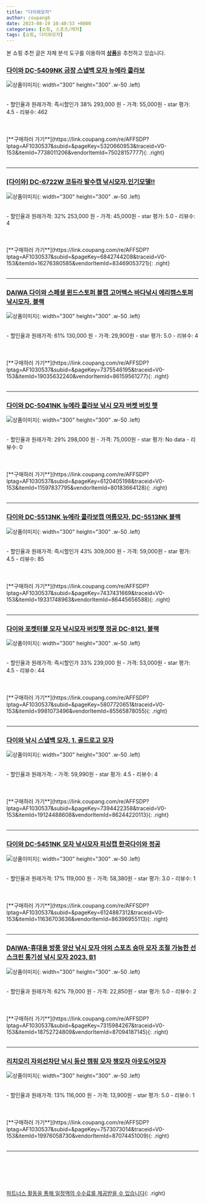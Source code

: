 ```yaml
---
title: "다이와모자"
author: coupang6
date: 2023-08-19 10:40:53 +0800
categories: [쇼핑, 스포츠/레저]
tags: [쇼핑, 다이와모자]
---
```


본 쇼핑 추천 글은 자체 분석 도구를 이용하여 [**상품**](https://link.coupang.com/a/bao1ui)을 추천하고 있습니다.

### [다이와 DC-5409NK 금장 스냅백 모자 뉴에라 콜라보](https://link.coupang.com/re/AFFSDP?lptag=AF1030537&subid=&pageKey=5320660953&traceid=V0-153&itemId=7738011206&vendorItemId=75028157777)

![상품이미지](https://thumbnail8.coupangcdn.com/thumbnails/remote/230x230ex/image/vendor_inventory/5110/2116dc0c94092f2b8cb893ca86621d592b9699f332283fc6a972f7e65387.jpeg){: width="300" height="300" .w-50 .left}


<br>
- 할인율과 원래가격: 즉시할인가 38%  293,000   원
- 가격: 55,000원
- star 평가: 4.5
- 리뷰수: 462
<br>
<br>
<br>
<br>
[**구매하러 가기**](https://link.coupang.com/re/AFFSDP?lptag=AF1030537&subid=&pageKey=5320660953&traceid=V0-153&itemId=7738011206&vendorItemId=75028157777){: .right}
<br>
<br>

---

### [[다이와] DC-6722W 코듀라 발수캡 낚시모자.인기모델!!](https://link.coupang.com/re/AFFSDP?lptag=AF1030537&subid=&pageKey=6842744208&traceid=V0-153&itemId=16276380585&vendorItemId=83469053721)

![상품이미지](https://thumbnail9.coupangcdn.com/thumbnails/remote/230x230ex/image/vendor_inventory/6d21/845fb4de48cffce2e2dceb71844044fac286dcaac341545460acbc50426f.jpg){: width="300" height="300" .w-50 .left}


<br>
- 할인율과 원래가격: 32%  253,000   원
- 가격: 45,000원
- star 평가: 5.0
- 리뷰수: 4
<br>
<br>
<br>
<br>
[**구매하러 가기**](https://link.coupang.com/re/AFFSDP?lptag=AF1030537&subid=&pageKey=6842744208&traceid=V0-153&itemId=16276380585&vendorItemId=83469053721){: .right}
<br>
<br>

---

### [DAIWA 다이와 스페셜 윈드스토퍼 볼캡 고어텍스 바다낚시 에리캠스토퍼 낚시모자, 블랙](https://link.coupang.com/re/AFFSDP?lptag=AF1030537&subid=&pageKey=7375546195&traceid=V0-153&itemId=19035632240&vendorItemId=86159561277)

![상품이미지](https://thumbnail7.coupangcdn.com/thumbnails/remote/230x230ex/image/vendor_inventory/739a/fcc0fa2961a16b1182c2a6b03012589f4316950a2c8021464f99f1ee1c5b.jpg){: width="300" height="300" .w-50 .left}


<br>
- 할인율과 원래가격: 61%  130,000   원
- 가격: 29,900원
- star 평가: 5.0
- 리뷰수: 4
<br>
<br>
<br>
<br>
[**구매하러 가기**](https://link.coupang.com/re/AFFSDP?lptag=AF1030537&subid=&pageKey=7375546195&traceid=V0-153&itemId=19035632240&vendorItemId=86159561277){: .right}
<br>
<br>

---

### [다이와 DC-5041NK 뉴에라 콜라보 낚시 모자 버켓 버킷 햇](https://link.coupang.com/re/AFFSDP?lptag=AF1030537&subid=&pageKey=6120405198&traceid=V0-153&itemId=11597837795&vendorItemId=80183664128)

![상품이미지](https://thumbnail9.coupangcdn.com/thumbnails/remote/230x230ex/image/vendor_inventory/d8fc/bbbf59027e616be61bf01702c00402d46e92a049a73af68791cbb29a5009.jpeg){: width="300" height="300" .w-50 .left}


<br>
- 할인율과 원래가격: 29%  298,000   원
- 가격: 75,000원
- star 평가: No data
- 리뷰수: 0
<br>
<br>
<br>
<br>
[**구매하러 가기**](https://link.coupang.com/re/AFFSDP?lptag=AF1030537&subid=&pageKey=6120405198&traceid=V0-153&itemId=11597837795&vendorItemId=80183664128){: .right}
<br>
<br>

---

### [다이와 DC-5513NK 뉴에라 콜라보캡 여름모자, DC-5513NK 블랙](https://link.coupang.com/re/AFFSDP?lptag=AF1030537&subid=&pageKey=7437431669&traceid=V0-153&itemId=19331748963&vendorItemId=86445656588)

![상품이미지](https://thumbnail7.coupangcdn.com/thumbnails/remote/230x230ex/image/vendor_inventory/bca6/de01e32296bcb00f0017a26d439431205df8ca6b6a9b67bfe274e259ae39.jpg){: width="300" height="300" .w-50 .left}


<br>
- 할인율과 원래가격: 즉시할인가 43%  309,000   원
- 가격: 59,000원
- star 평가: 4.5
- 리뷰수: 85
<br>
<br>
<br>
<br>
[**구매하러 가기**](https://link.coupang.com/re/AFFSDP?lptag=AF1030537&subid=&pageKey=7437431669&traceid=V0-153&itemId=19331748963&vendorItemId=86445656588){: .right}
<br>
<br>

---

### [다이와 포켓터블 모자 낚시모자 버킷햇 정공 DC-8121, 블랙](https://link.coupang.com/re/AFFSDP?lptag=AF1030537&subid=&pageKey=5807720651&traceid=V0-153&itemId=9981073496&vendorItemId=85565878055)

![상품이미지](https://thumbnail7.coupangcdn.com/thumbnails/remote/230x230ex/image/vendor_inventory/e869/fb39ea5eadd365a60700db9e1d59c61899ca5a5525950487241cec36103e.jpg){: width="300" height="300" .w-50 .left}


<br>
- 할인율과 원래가격: 즉시할인가 33%  239,000   원
- 가격: 53,000원
- star 평가: 4.5
- 리뷰수: 44
<br>
<br>
<br>
<br>
[**구매하러 가기**](https://link.coupang.com/re/AFFSDP?lptag=AF1030537&subid=&pageKey=5807720651&traceid=V0-153&itemId=9981073496&vendorItemId=85565878055){: .right}
<br>
<br>

---

### [다이와 낚시 스냅백 모자, 1. 골드로고 모자](https://link.coupang.com/re/AFFSDP?lptag=AF1030537&subid=&pageKey=7394422358&traceid=V0-153&itemId=19124488608&vendorItemId=86244220113)

![상품이미지](https://thumbnail7.coupangcdn.com/thumbnails/remote/230x230ex/image/vendor_inventory/f377/1c4608eb5120475dd76f72c6b0683c81abbd475f6d07a63768f2ab38c6ef.png){: width="300" height="300" .w-50 .left}


<br>
- 할인율과 원래가격: 
- 가격: 59,990원
- star 평가: 4.5
- 리뷰수: 4
<br>
<br>
<br>
<br>
[**구매하러 가기**](https://link.coupang.com/re/AFFSDP?lptag=AF1030537&subid=&pageKey=7394422358&traceid=V0-153&itemId=19124488608&vendorItemId=86244220113){: .right}
<br>
<br>

---

### [다이와 DC-5451NK 모자 낚시모자 피싱캡 한국다이와 정공](https://link.coupang.com/re/AFFSDP?lptag=AF1030537&subid=&pageKey=6124887312&traceid=V0-153&itemId=11636703636&vendorItemId=86396955113)

![상품이미지](https://thumbnail7.coupangcdn.com/thumbnails/remote/230x230ex/image/vendor_inventory/099e/24aa457b68e08a66df07da034e0d26892eb8a0653be4e4a52969822294cf.jpg){: width="300" height="300" .w-50 .left}


<br>
- 할인율과 원래가격: 17%  119,000   원
- 가격: 58,380원
- star 평가: 3.0
- 리뷰수: 1
<br>
<br>
<br>
<br>
[**구매하러 가기**](https://link.coupang.com/re/AFFSDP?lptag=AF1030537&subid=&pageKey=6124887312&traceid=V0-153&itemId=11636703636&vendorItemId=86396955113){: .right}
<br>
<br>

---

### [DAIWA-휴대용 방풍 양산 낚시 모자 야외 스포츠 승마 모자 조절 가능한 선스크린 통기성 낚시 모자 2023, B1](https://link.coupang.com/re/AFFSDP?lptag=AF1030537&subid=&pageKey=7315984267&traceid=V0-153&itemId=18752724809&vendorItemId=87094187145)

![상품이미지](https://thumbnail10.coupangcdn.com/thumbnails/remote/230x230ex/image/vendor_inventory/3549/f68e9a49e0e16190b1b31e2a4923969357976916ff4d196215f04212ca26.png){: width="300" height="300" .w-50 .left}


<br>
- 할인율과 원래가격: 62%  79,000   원
- 가격: 22,850원
- star 평가: 5.0
- 리뷰수: 2
<br>
<br>
<br>
<br>
[**구매하러 가기**](https://link.coupang.com/re/AFFSDP?lptag=AF1030537&subid=&pageKey=7315984267&traceid=V0-153&itemId=18752724809&vendorItemId=87094187145){: .right}
<br>
<br>

---

### [리치모리 자외선차단 낚시 등산 캠핑 모자 챙모자 아웃도어모자](https://link.coupang.com/re/AFFSDP?lptag=AF1030537&subid=&pageKey=7573073014&traceid=V0-153&itemId=19976058730&vendorItemId=87074451009)

![상품이미지](https://thumbnail6.coupangcdn.com/thumbnails/remote/230x230ex/image/vendor_inventory/70d7/79226d383f234cd545f19aee93076bce2bf343b81399780b6df98c5d172a.jpg){: width="300" height="300" .w-50 .left}


<br>
- 할인율과 원래가격: 13%  116,000   원
- 가격: 13,900원
- star 평가: 5.0
- 리뷰수: 1
<br>
<br>
<br>
<br>
[**구매하러 가기**](https://link.coupang.com/re/AFFSDP?lptag=AF1030537&subid=&pageKey=7573073014&traceid=V0-153&itemId=19976058730&vendorItemId=87074451009){: .right}
<br>
<br>

---
<br><br><br><br><br> [파트너스 활동을 통해 일정액의 수수료를 제공받을 수 있습니다](https://link.coupang.com/a/bao1ui){: .right}